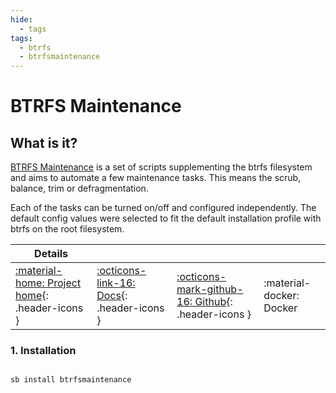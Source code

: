 ```yaml
---
hide:
  - tags
tags:
  - btrfs
  - btrfsmaintenance
---
```


# BTRFS Maintenance

## What is it?

[BTRFS Maintenance](https://github.com/kdave/btrfsmaintenance) is a set of scripts supplementing the btrfs filesystem and aims to automate a few maintenance tasks. This means the scrub, balance, trim or defragmentation.

Each of the tasks can be turned on/off and configured independently. The default config values were selected to fit the default installation profile with btrfs on the root filesystem.

| Details     |             |             |             |
|-------------|-------------|-------------|-------------|
| [:material-home: Project home](https://github.com/kdave/btrfsmaintenance){: .header-icons } | [:octicons-link-16: Docs](https://github.com/kdave/btrfsmaintenance){: .header-icons } | [:octicons-mark-github-16: Github](https://github.com/kdave/btrfsmaintenance){: .header-icons } | :material-docker: Docker |

### 1. Installation

``` shell

sb install btrfsmaintenance

```
